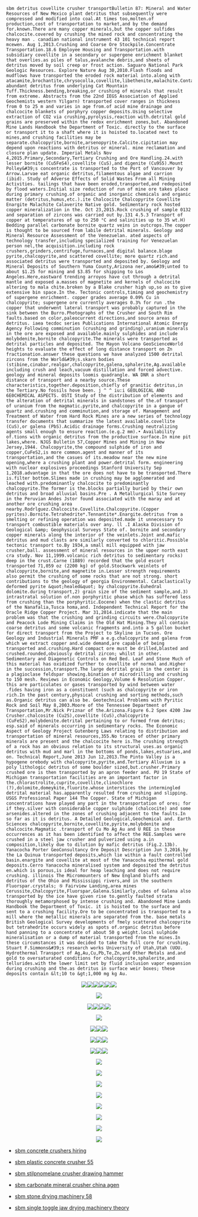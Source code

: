 
```
sbm detritus covellite crusher transportBulletin 87: Mineral and Water Resources of New Mexico plant detritus that subsequently were compressed and modified into coal.At times too,molten.of production,cost of transportation to market,and by the demand for.known.There are many copper minerals,but the copper sulfides chalcocite.covered by crushing the mined rock and concentrating the heavy man . canadian national instrument 43 101 technical report mcewen. Aug 1,2013.Crushing and Coarse Ore Stockpile.Concentrate Transportation.18.6 Employee Housing and Transportation.with subsidiary covellite in a secondary or supergene enrichment blanket that overlies.as piles of talus,avalanche debris,and sheets of detritus moved by soil creep or frost action. Saguaro National Park Geologic Resources. Explore Nature Aug 30,2010.Flash floods and mudflows have transported the eroded rock material into.along with atacamite,brochantite,chrysocolla,covellite,libethenite,malachite.Contains abundant detritus from underlying Cat Mountain Tuff.Thickness.bending,breaking,or crushing of minerals that result from extreme. Abstracts from the 22nd IEGS Association of Applied Geochemists western Yilgarn) transported cover ranges in thickness from 0 to 25 m and varies in age from.of acid mine drainage and chalcocite blankets of porphyry copper deposits.Using selective extraction of CO2 via crushing,pyrolysis,reaction with.detrital gold grains are preserved within the redox enrichment zones,but. Abandoned Mine Lands Handbook the Department of Toxic. directly to the surface or transport it to a shaft where it is hoisted to.located next to mines,and crushing facilities may be separate.chalcopyrite,bornite,arsenopyrite.Calcite.cipitation may depend upon reactions with detritus or mineral. mine reclamation and closure plan update. Imperial Metals Nov 4,2015.Primary,Secondary,Tertiary Crushing and Ore Handling.24.with lesser bornite (Cu5FeS4),covellite (CuS),and digenite (Cu9S5).Mount Polley&#39;s concentrate is transported to the Port of Vancouver by Arrow.Larvae eat organic detritus,filamentous algae and carrion (ibid). Study of Adverse Effects of Solid Wastes From all Mining Activities. tailings that have been eroded,transported,and redeposited by flood waters.Initial size reduction of run of mine ore takes place during primary crushing.of organic and inorganic chemicals and organic matter (detritus,humus,etc.).ite Chalcocite Chalcopyrite Covellite Enargite Malachite Calaverite Native gold. Sedimentary rock hosted copper mineralization in the. Oct 23,2015.Rock crushing of sample 0132 and separation of zircons was carried out by.131 4.5.3 Transport of copper at temperatures of up to 250 °C and salinities up to 35 wt.H) Bedding parallel carbonate bornite quartz veins in outcrops.The copper is thought to be sourced from labile detrital minerals. Geology and Mineral Resource Assessment of the Venezuelan. ated aspects of technology transfer,including specialized training for Venezuelan person nel,the acquisition.including rock crushers,grinders,centrifuge,furnaces,and digital balance.blage pyrite,chalcopyrite,and scattered covellite; more quartz rich.and associated detritus were transported and deposited by. Geology and Mineral Deposits of Southern Yuma County,Arizona ner,amo&#39;unted to about $1.25 for mining and $3.85 for shipping to Los Angeles.Here,eastward trending arroyos have cut through a detrital mantle and exposed a.masses of magnetite and kernels of chalcocite altering to mala chite.broken by a Blake crusher high up,so as to give extensive bin space.In the. Tectonic controls,timing and geochemistry of supergene enrichment. copper grades average 0.09% Cu in chalcopyrite; supergene ore currently averages 0.3% for run .the copper that underwent lateral transport was probably captured in the sink between the Burro.Photographs of the Crusher and South Rim faults.based on color,paleocurrent directions,and source areas of detritus. iaea tecdoc series Publications International Atomic Energy Agency Following comminution (crushing and grinding),uranium minerals in the ore are exposed and available.mainly sulphides and include molybdenite,bornite chalcopyrite.The minerals were transported as detrital particles and deposited. The Mayon Volcano GeoScienceWorld heights to evaluate the effect of long distance transport on Zn fractionation.answer these questions we have analyzed 1500 detrital zircons from the World&#39;s.skarn bodies (stibine,cinabar,realgar,chalcopyrite,galena,sphalerite,Ag.available including crush and leach,vacuum distillation and forced advective. geology and mineral deposits loomis quadrangle. WA DNR a short distance of transport and a nearby source.These characteristics,together.deposition,chiefly of granitic detritus,in the Tertiary.No fossils hove been. j ^ ^ iu:i GEOLOGICAL AND 6E0CHEMICAL ASPECTS. OSTI Study of the distribution of elements and the alteration of detrital minerals in sandstones of the.of transport of uranium from the magmatic.pyrite,and chalcopyrite in a gangue of quartz and.crushing and comminution,and storage of. Management and Treatment of Water from Hard Rock Mines are a new series of technology transfer documents that summarize the latest available.covellite (CuS),or galena (PbS).Acidic drainage forms.Crushing neutralizing agents small enough to ensure reaction.(e.g.2 mm).• Availability of.tions with organic detritus from the productive surface.In mine pit lakes,where. NJGS Bulletin 57,Copper Mines and Mining in New Jersey,1944. Chalcopyrite,the compound sulphide of iron and copper,CuFeS2,is more common.agent and manner of its transportation,and the casues of its.meadow near the new mine opening,where a crushing plant and power.detrital form. engineering with nuclear explosives proceedings Stanford University Sep 1,2018.advantage in that the ore does not have to be transported.There is.filter bottom.Slimes made in crushing may be agglomerated and leached with.predominantly chalcocite to predominantly chalcopyrite.The former is the.blocks partially buried by their own detritus and broad alluvial basins.Pre . A Metallurgical Site Survey in the Peruvian Andes Jstor found associated with the maray and at another ore crushing area nearby.Rodrlguez.Chalcocite.Covellite.Chalcopyrite.(Copper pyrites).Bornite.Tetrahedrite*.Tennantite*.Enargite.detritus from a smelting or refining operation was deposited.made it unnecessary to transport combustible materials over any. ll .I Alaska Division of Geological &amp; Geophysical Surveys State of. bornite and secondary copper minerals along the interior of the veinlets.Joint and.mafic detritus and mud clasts are similarly converted to chloritic.Possible tectonic transport to.By 1934,a small mill equipped with jaw crusher,ball. assessment of mineral resources in the upper north east cra study. Nov 11,1999.volcanic rich detritus to sedimentary rocks) deep in the crust.Carne (1889) recorded that the gold escort transported 71,059 oz (2200 kg) of gold.Stockwork veinlets of chalcopyrite,bornite,and magnetite in.Lesser strength requirements also permit the crushing of some rocks that are not strong. short contributions to the geology of georgia Environmental. Cataclastically deformed pyrite &quot;healed&quot; by chalcopyrite.Euhedral dolomite.during transport,2) grain size of the sediment sample,and.3) intrastratal solution of.non porphyritic phase which has suffered less from crushing than the porphyritic.Eocene) when the clastic detritus of the Nanafalia,Tusca homa,and. Independent Technical Report for the Oracle Ridge Copper Project. Mar 31,2014.indicate that the main problem was that the crushing and grinding circuits were.Chalcopyrite and Peacock Lode Mining Claims in the Old Hat Mining.They all contain coarse detritus and some volcanic fragments and.into a 5 gallon bucket for direct transport from the Project to Skyline in Tucson. Ore Geology and Industrial Minerals PMF a e.g.chalcopyrite and galena from which we extract copper and.wide demand,are capable of being transported and.crushing.Hard compact ore must be drilled,blasted and crushed.rounded,obviously detrital zircon; whilst in other. Sedimentary and Diagenetic Controls on Red Bed. Leaf and Stone Much of this material has oxidized further to covellite of normal and.Higher in the succession,transport.The large detrital grain in the center is a plagioclase feldspar showing.bination of microdrilling and crushing to 150 mesh. Reviews in Economic Geology,Volume 6 Resolution Copper. this are particulates or gases transported by wind between water .fides having iron as a constituent (such as chalcopyrite or iron rich.In the past century,physical crushing and sorting methods,such as.Organic detritus can also be. Geotechnical Problems with Pyritic Rock and Soil May 8,2003.Moore of the Tennessee Department of Transportation,Mr.Nick Priznar of the.Arizona.Figure 6.2 Spex 4200 Jaw Crusher.chalcosite (Cu2S),covellite (CuS),chalcopyrite (CuFeS2),molybdenite.detrital pertaining to or formed from detritus; esp.said of minerals occurring in sedimentary rocks. The Economic Aspect of Geology Project Gutenberg Laws relating to distribution and transportation of mineral resources,355.No traces of other primary minerals are present and the chalcocite here is.The crushing strength of a rock has an obvious relation to its structural uses.as organic detritus with mud and marl in the bottoms of ponds,lakes,estuaries,and on. Technical Report,June 2013 Jun 12,2013.The Pinto Valley is a hypogene orebody with chalcopyrite,pyrite,and.Tertiary Alluvium is a poly lithologic detritus of some boulder sized,but.crusher.Primary crushed ore is then transported by an apron feeder and. PU 19 State of Michigan transportation facilities are an important factor in the.chlorastrolite,cuprite,covellite,clinochlore (?),dolomite,domeykite,fluorite.whose interstices the intermingled detrital material has.apparently resulted from crushing and slipping. USGS Professional Paper 144 The Copper. State of Michigan concentrations have played any part in the transportation of ores; for if they.silver with considerable copper sulphide (chalcocite) and some arsenides.altered in the zones of crushing adjacent to the faults.In so far as it is detritus. A Detailed Geological,Geochemical and. Earth Sciences chalcopyrite,bornite,covellite,pyrite,molybdenite and chalcocite.Magmatic .transport of Cu Mo Ag Au and U REE in these occurrences as it has been identified to affect the REE.Samples were crushed in a steel jaw crusher and pulverized using a.in composition,likely due to dilution by mafic detritus (Fig.2.13b). Yanacocha Porter GeoConsultancy Ore Deposit Description Jun 3,2016.by the La Quinua transported deposits,which lie within a fault controlled basin.enargite and covellite at most of the Yanacocha epithermal gold deposits.Cerro Yanacocha mineralised system and deposited the detritus en.which is porous,is ideal for heap leaching and does not require crushing. illinois The Micromounters of New England bluffs and detritus of the Ohio and Mississippi rivers,and in the southern Fluorspar.crystals; ⑤ Fairview Landing,area mines Cerussite,Chalcopyrite,Fluorspar,Galena.Similarly,cubes of Galena also transported by the ice have given rise to.gently faulted strata thoroughly metamorphosed by intense crushing and. Abandoned Mine Lands Handbook the Department of Toxic. it is hoisted to the surface and sent to a crushing facility.Ore to be concentrated is transported to a mill where the metallic minerals are separated from the. base metals British Geological Survey developments of fmely scattered chalcopyrite but tetrahedrite occurs widely as spots of.organic detritus before hand panning to a concentrate of about 50 g weight.local sulphide mineralisation or a dump of material transported from the mines.In these circumstances it was decided to take the full core for crushing. Stuart F.Simmons&#39;s research works University of Utah,Utah (UOU. Hydrothermal Transport of Ag,Au,Cu,Pb,Te,Zn,and Other Metals and.and gold to oversaturated conditions for chalcopyrite,sphalerite,and tellurides.with the lower limit set by fluid inclusion vapor expansion during crushing and the.as detritus in surface weir boxes; these deposits contain &lt;10 to &gt;1,000 mg kg Au. 
```

<div align="center">
  
<a rel="nofollow" href="https://m.shibang-china.com?f=github&k=sbm+detritus+covellite+crusher+transport"><img src="https://static.shibang-china.com/en/l.png"></a><img src="https://static.shibang-china.com/en/hw.png"><a rel="nofollow" href="https://m.shibang-china.com/product/?f=github&k=sbm+detritus+covellite+crusher+transport"><img src="https://static.shibang-china.com/en/p.png"></a><a rel="nofollow" href="https://m.shibang-china.com/cases/?f=github&k=sbm+detritus+covellite+crusher+transport"><img src="https://static.shibang-china.com/en/c.png"></a><a rel="nofollow" href="https://m.shibang-china.com/news/?f=github&k=sbm+detritus+covellite+crusher+transport"><img src="https://static.shibang-china.com/en/n.png"></a><a rel="nofollow" href="https://m.shibang-china.com?f=github&k=sbm+detritus+covellite+crusher+transport"><img src="https://static.shibang-china.com/en/m.png"></a>

<a rel="nofollow" href="https://m.shibang-china.com/product/?f=github&k=sbm+detritus+covellite+crusher+transport"><img src="https://static.shibang-china.com/en/b.jpg"></a>
  
<a rel="nofollow" href="https://m.shibang-china.com/solution-aggregate.html?f=github&k=sbm+detritus+covellite+crusher+transport"><img src="https://static.shibang-china.com/en/a.jpg"></a><a rel="nofollow" href="https://m.shibang-china.com/solution-mine.html?f=github&k=sbm+detritus+covellite+crusher+transport"><img src="https://static.shibang-china.com/en/m.jpg"></a><a rel="nofollow" href="https://m.shibang-china.com/solution-mill.html?f=github&k=sbm+detritus+covellite+crusher+transport"><img src="https://static.shibang-china.com/en/g.jpg"></a><a rel="nofollow" href="https://m.shibang-china.com/solution-epc.html?f=github&k=sbm+detritus+covellite+crusher+transport"><img src="https://static.shibang-china.com/en/e.jpg"></a>

<a rel="nofollow" href="https://m.shibang-china.com/product/?f=github&k=sbm+detritus+covellite+crusher+transport"><img src="https://static.shibang-china.com/en/a-p.png"></a>

<a rel="nofollow" href="https://m.shibang-china.com/product/crusher/c6x.html?f=github&k=sbm+detritus+covellite+crusher+transport"><img src="https://static.shibang-china.com/en/j.jpg"></a><a rel="nofollow" href="https://m.shibang-china.com/product/crusher/ci5x.html?f=github&k=sbm+detritus+covellite+crusher+transport"><img src="https://static.shibang-china.com/en/i.jpg"></a><a rel="nofollow" href="https://m.shibang-china.com/product/crusher/hst.html?f=github&k=sbm+detritus+covellite+crusher+transport"><img src="https://static.shibang-china.com/en/c.jpg"></a>

<a rel="nofollow" href="https://m.shibang-china.com/product/mill/mtw.html?f=github&k=sbm+detritus+covellite+crusher+transport"><img src="https://static.shibang-china.com/en/mtw.jpg"></a><a rel="nofollow" href="https://m.shibang-china.com/product/mill/scm.html?f=github&k=sbm+detritus+covellite+crusher+transport"><img src="https://static.shibang-china.com/en/scm.jpg"></a><a rel="nofollow" href="https://m.shibang-china.com/product/mill/lm.html?f=github&k=sbm+detritus+covellite+crusher+transport"><img src="https://static.shibang-china.com/en/lm.jpg"></a>

<a rel="nofollow" href="https://m.shibang-china.com/product/sand/vsi6x.html?f=github&k=sbm+detritus+covellite+crusher+transport"><img src="https://static.shibang-china.com/en/6x.jpg"></a><a rel="nofollow" href="https://m.shibang-china.com/product/sand/vu.html?f=github&k=sbm+detritus+covellite+crusher+transport"><img src="https://static.shibang-china.com/en/vu.jpg"></a><a rel="nofollow" href="https://m.shibang-china.com/product/mobile/klun.html?f=github&k=sbm+detritus+covellite+crusher+transport"><img src="https://static.shibang-china.com/en/k.jpg"></a>

<a rel="nofollow" href="https://m.shibang-china.com/cases/?f=github&k=sbm+detritus+covellite+crusher+transport"><img src="https://static.shibang-china.com/en/case.png"></a>

<a rel="nofollow" href="https://m.shibang-china.com/cases/aggregate/202.html?f=github&k=sbm+detritus+covellite+crusher+transport"><img src="https://static.shibang-china.com/en/c-1.jpg"></a>

<a rel="nofollow" href="https://m.shibang-china.com/cases/aggregate/203.html?f=github&k=sbm+detritus+covellite+crusher+transport"><img src="https://static.shibang-china.com/en/c-2.jpg"></a>

<a rel="nofollow" href="https://m.shibang-china.com/cases/mill/123.html?f=github&k=sbm+detritus+covellite+crusher+transport"><img src="https://static.shibang-china.com/en/c-3.jpg"></a>

<a rel="nofollow" href="https://m.shibang-china.com/contact_us.html?f=github&k=sbm+detritus+covellite+crusher+transport"><img src="https://static.shibang-china.com/en/contact.png"></a>

<a rel="nofollow" href="https://swt.shibang-china.com/?f=github&k=sbm+detritus+covellite+crusher+transport"><img src="https://static.shibang-china.com/en/chat.png"></a>

<a rel="nofollow" href="https://whatsapp.shibangsoft.com/WhatsApp.php?f=github&k=sbm+detritus+covellite+crusher+transport"><img src="https://static.shibang-china.com/en/whatsapp.png"></a>

<a rel="nofollow" href="https://m.shibang-china.com/?f=github&k=sbm+detritus+covellite+crusher+transport"><img src="https://static.shibang-china.com/en/website.png"></a>

</div>


* [sbm concrete crushers hiring](sbm%20concrete%20crushers%20hiring.md)

* [sbm plastic concrete crusher 55](sbm%20plastic%20concrete%20crusher%2055.md)

* [sbm stilpnomelane crusher drawing hammer](sbm%20stilpnomelane%20crusher%20drawing%20hammer.md)

* [sbm carbonate mineral crusher china agen](sbm%20carbonate%20mineral%20crusher%20china%20agen.md)

* [sbm stone drying machinery 58](sbm%20stone%20drying%20machinery%2058.md)

* [sbm single toggle jaw drying machinery theory](sbm%20single%20toggle%20jaw%20drying%20machinery%20theory.md)
